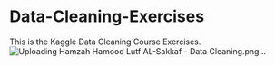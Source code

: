 # Data-Cleaning-Exercises
This is the Kaggle Data Cleaning Course Exercises.
![Uploading Hamzah Hamood Lutf AL-Sakkaf - Data Cleaning.png…]()
